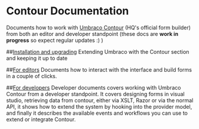 # Contour Documentation #
Documents how to work with [Umbraco Contour](http://umbraco.com/products/more-add-ons/contour.aspx) (HQ's official form builder) from both an editor and developer standpoint (these docs are **work in progress** so expect regular updates :) )

##[Installation and upgrading](Documentation/Installation/index.md)
Extending Umbraco with the Contour section and keeping it up to date

##[For editors](Documentation/Editor/index.md)
Documents how to interact with the interface and build forms in a couple of clicks.

##[For developers](Documentation/Developer/index.md)
Developer documents covers working with Umbraco Contour from a developer standpoint. It covers designing forms in visual studio, retrieving data from contour, either via XSLT, Razor or via the normal API, it shows how to extend the system by hooking into the provider model, and finally it describes the available events and workflows you can use to extend or integrate Contour.


